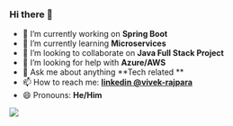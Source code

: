 ### Hi there 👋

<!--
**VivekR29/VivekR29** is a ✨ _special_ ✨ repository because its `README.md` (this file) appears on your GitHub profile.

Here are some ideas to get you started: -->

- 🔭 I’m currently working on **Spring Boot**
- 🌱 I’m currently learning **Microservices**
- 👯 I’m looking to collaborate on **Java Full Stack Project**
- 🤔 I’m looking for help with **Azure/AWS**
- 💬 Ask me about anything **Tech related **
- 📫 How to reach me: **[linkedin @vivek-rajpara](https://www.linkedin.com/in/vivek-rajpara/)**
- 😄 Pronouns: **He/Him**

<img src="https://github-readme-stats.vercel.app/api?username=VivekR29&&show_icons=true&title_color=ffffff&icon_color=bb2acf&text_color=daf7dc&bg_color=151515">
